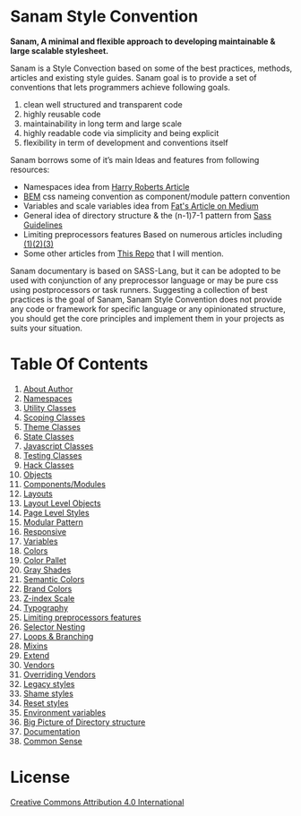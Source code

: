 # Sanam Style Convention

**Sanam, A minimal and flexible approach to developing maintainable & large scalable stylesheet.**

Sanam is a Style Convection based on some of the best practices, methods, articles
and existing style guides. Sanam goal is to provide a set of conventions that lets
programmers achieve following goals.

1. clean well structured and transparent code
2. highly reusable code
3. maintainability in long term and large scale
4. highly readable code via simplicity and being explicit 
5. flexibility in term of development and conventions itself
 
Sanam borrows some of it’s main Ideas and features from following resources:

- Namespaces idea from [Harry Roberts Article](http://csswizardry.com/2015/03/more-transparent-ui-code-with-namespaces/)
- [BEM](https://en.bem.info/) css nameing convention as component/module pattern convention
- Variables and scale variables idea from [Fat's Article on Medium](https://medium.com/@fat/mediums-css-is-actually-pretty-fucking-good-b8e2a6c78b06)
- General idea of directory structure & the (n-1)7-1 pattern from [Sass Guidelines](http://sass-guidelin.es/)
- Limiting preprocessors features Based on numerous articles including [(1)](http://csswizardry.com/2012/05/keep-your-css-selectors-short/)[(2)](http://thesassway.com/intermediate/avoid-nested-selectors-for-more-modular-css)[(3)](http://www.sitepoint.com/avoid-sass-extend/)
- Some other articles from [This Repo](https://github.com/davidtheclark/scalable-css-reading-list) that I will mention. 

Sanam documentary is based on SASS-Lang, but it can be adopted to be used with conjunction
of any preprocessor language or may be pure css using postprocessors or task runners.
Suggesting a collection of best practices is the goal of Sanam, Sanam Style Convention
does not provide any code or framework for specific language or any opinionated structure,
you should get the core principles and implement them in your projects as suits your situation.

# Table Of Contents
1. [About Author](content/about-author.md#about-author)
2. [Namespaces](content/namespaces.md#namespaces)
3. [Utility Classes](content/namespaces.md#utility-classes-u-)
4. [Scoping Classes](content/namespaces.md#scoping-classes-s-)
5. [Theme Classes](content/namespaces.md#theme-classes-t-)
6. [State Classes](content/namespaces.md#state-classes-is-has-)
7. [Javascript Classes](content/namespaces.md#javascript-classes-js-)
8. [Testing Classes](content/namespaces.md#testing-classes-qa-)
9. [Hack Classes](content/namespaces.md#hack-classes-_)
10. [Objects](content/namespaces.md#objects-classes-o-)
11. [Components/Modules](content/namespaces.md#components-modules-classes-c-)
12. [Layouts](content/namespaces.md#layout-classes-l-)
13. [Layout Level Objects](content/namespaces.md#layout-level-objects-lo-)
14. [Page Level Styles](content/namespaces.md#page-level-styles-p-)
15. [Modular Pattern](content/modular-pattern.md#modular-pattern)
16. [Responsive](content/responsive.md#responsive)
17. [Variables](content/variables.md#variables)
18. [Colors](content/variables.md#colors)
19. [Color Pallet](content/variables.md#color-pallet)
20. [Gray Shades](content/variables.md#gray-shades)
21. [Semantic Colors](content/variables.md#semantic-colors)
22. [Brand Colors](content/variables.md#brand-colors)
22. [Z-index Scale](content/variables.md#z-index-scale)
23. [Typography](content/variables.md#typography)
24. [Limiting preprocessors features](content/limiting-preprocessors-features.md#limiting-preprocessors-features)
25. [Selector Nesting](content/limiting-preprocessors-features.md#selector-nesting)
26. [Loops & Branching](content/limiting-preprocessors-features.md#loops-branching)
27. [Mixins](content/limiting-preprocessors-features.md#mixins)
28. [Extend](content/limiting-preprocessors-features.md#extend)
29. [Vendors](content/vendors-and-etc.md#vendors)
30. [Overriding Vendors](content/vendors-and-etc.md#overriding-vendors)
31. [Legacy styles](content/vendors-and-etc.md#legacy-styles) 
32. [Shame styles](content/vendors-and-etc.md#shame-styles)
33. [Reset styles](content/vendors-and-etc.md#reset-styles)
34. [Environment variables](content/vendors-and-etc.md#environment-variables)
35. [Big Picture of Directory structure](content/big-picture.md#big-picture-of-directory-structure)
36. [Documentation](content/final.md#documentation)
37. [Common Sense](content/final.md#common-sense) 
      
# License 
[Creative Commons Attribution 4.0 International](https://creativecommons.org/licenses/by/4.0/legalcode)
